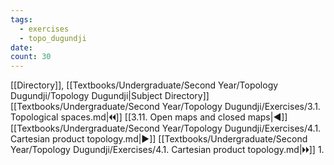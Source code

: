 ```yaml
---
tags:
  - exercises
  - topo_dugundji
date: 
count: 30
---
```

[[Directory]], [[Textbooks/Undergraduate/Second Year/Topology Dugundji/Topology Dugundji|Subject Directory]]
[[Textbooks/Undergraduate/Second Year/Topology Dugundji/Exercises/3.1. Topological spaces.md|🞀🞀]] [[3.11. Open maps and closed maps|◀]] [[Textbooks/Undergraduate/Second Year/Topology Dugundji/Exercises/4.1. Cartesian product topology.md|▶]] [[Textbooks/Undergraduate/Second Year/Topology Dugundji/Exercises/4.1. Cartesian product topology.md|🞂🞂]]
1. 